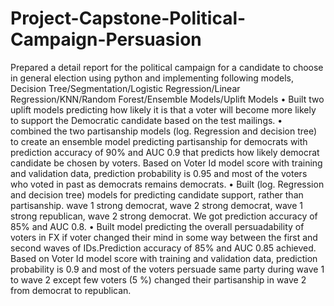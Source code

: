 # Project-Capstone-Political-Campaign-Persuasion
Prepared a detail report for the political campaign for a candidate to choose in general election using python and implementing following models,
Decision Tree/Segmentation/Logistic Regression/Linear Regression/KNN/Random Forest/Ensemble Models/Uplift Models 
•	Built two uplift models predicting how likely it is that a voter will become more likely to support the Democratic candidate based on the test mailings.
•	combined the two partisanship models (log. Regression and decision tree) to create an ensemble model predicting partisanship for democrats with prediction accuracy of 90% and AUC 0.9 that predicts how likely democrat candidate be chosen by voters. Based on Voter Id model score with training and validation data, prediction probability is 0.95 and most of the voters who voted in past as democrats remains democrats.
•	Built (log. Regression and decision tree) models for predicting candidate support, rather than partisanship. wave 1 strong democrat, wave 2 strong democrat, wave 1 strong republican, wave 2 strong democrat. We got prediction accuracy of 85% and AUC 0.8.
•	Built model predicting the overall persuadability of voters in FX if voter changed their mind in some way between the first and second waves of IDs.Prediction accuracy of 85% and AUC 0.85 achieved. Based on Voter Id model score with training and validation data, prediction probability is 0.9 and most of the voters persuade same party during wave 1 to wave 2 except few voters (5 %) changed their partisanship in wave 2 from democrat to republican.


